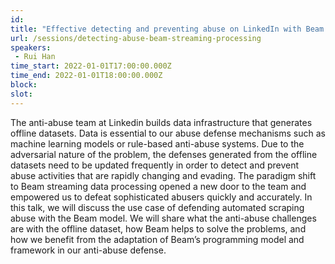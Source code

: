```yaml
---
id: 
title: "Effective detecting and preventing abuse on LinkedIn with Beam streaming processing"
url: /sessions/detecting-abuse-beam-streaming-processing
speakers:
 - Rui Han
time_start: 2022-01-01T17:00:00.000Z
time_end: 2022-01-01T18:00:00.000Z
block: 
slot: 
---
```


The anti-abuse team at Linkedin builds data infrastructure that generates offline datasets. Data is essential to our abuse defense mechanisms such as machine learning models or rule-based anti-abuse systems. Due to the adversarial nature of the problem, the defenses generated from the offline datasets need to be updated frequently in order to detect and prevent abuse activities that are rapidly changing and evading. The paradigm shift to Beam streaming data processing opened a new door to the team and empowered us to defeat sophisticated abusers quickly and accurately. In this talk, we will discuss the use case of defending automated scraping abuse with the Beam model. We will share what the anti-abuse challenges are with the offline dataset, how Beam helps to solve the problems, and how we benefit from the adaptation of Beam’s programming model and framework in our anti-abuse defense.